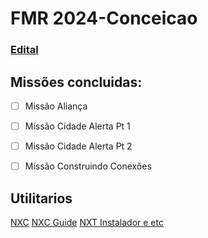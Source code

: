 # FMR 2024-Conceicao


### [Edital](https://docs.google.com/document/d/1GYI4jlVt_yt1teEoTLcq23WhZJW5KBZPciDaXZczRek/edit)


## Missões concluidas:
- [ ] Missão Aliança
- [ ] Missão Cidade Alerta Pt 1
- [ ] Missão Cidade Alerta Pt 2
- [ ] Missão Construindo Conexões



## Utilitarios
[NXC](https://bricxcc.sourceforge.net/nbc/nxcdoc/NXC_tutorial.pdf) 
[NXC Guide](https://bricxcc.sourceforge.net/nbc/nxcdoc/nxcapi/index.html)
[NXT Instalador e etc](https://bricxcc.sourceforge.net/)
      
